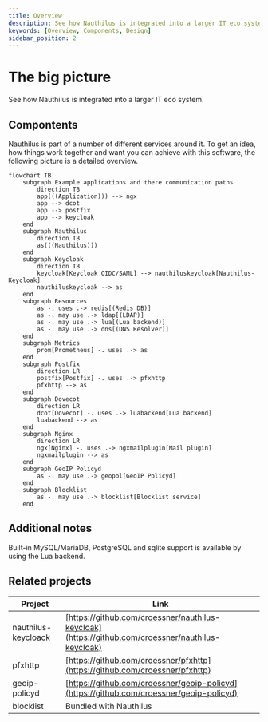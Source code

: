 ```yaml
---
title: Overview
description: See how Nauthilus is integrated into a larger IT eco system
keywords: [Overview, Components, Design]
sidebar_position: 2
---
```

# The big picture

See how Nauthilus is integrated into a larger IT eco system.

## Compontents

Nauthilus is part of a number of different services around it. To get an idea, how things work together and want you can
achieve with this software, the following picture is a detailed overview.

```mermaid
flowchart TB
    subgraph Example applications and there communication paths
        direction TB
        app(((Application))) --> ngx
        app --> dcot
        app --> postfix
        app --> keycloak
    end
    subgraph Nauthilus
        direction TB
        as(((Nauthilus)))
    end
    subgraph Keycloak
        direction TB
        keycloak[Keycloak OIDC/SAML] --> nauthiluskeycloak[Nauthilus-Keycloak] 
        nauthiluskeycloak --> as
    end
    subgraph Resources
        as -. uses .-> redis[(Redis DB)]
        as -. may use .-> ldap[(LDAP)]
        as -. may use .-> lua[(Lua backend)]
        as -. may use .-> dns[(DNS Resolver)]
    end
    subgraph Metrics
        prom[Prometheus] -. uses .-> as
    end
    subgraph Postfix
        direction LR
        postfix[Postfix] -. uses .-> pfxhttp
        pfxhttp --> as
    end
    subgraph Dovecot
        direction LR
        dcot[Dovecot] -. uses .-> luabackend[Lua backend]
        luabackend --> as
    end
    subgraph Nginx
        direction LR
        ngx[Nginx] -. uses .-> ngxmailplugin[Mail plugin]
        ngxmailplugin --> as
    end
    subgraph GeoIP Policyd
        as -. may use .-> geopol[GeoIP Policyd]
    end
    subgraph Blocklist
        as -. may use .-> blocklist[Blocklist service]
    end
```

## Additional notes

Built-in MySQL/MariaDB, PostgreSQL and sqlite support is available by using the Lua backend.

## Related projects

| Project             | Link                                                                                               |
|---------------------|----------------------------------------------------------------------------------------------------|
| nauthilus-keycloack | [https://github.com/croessner/nauthilus-keycloak](https://github.com/croessner/nauthilus-keycloak) |
| pfxhttp             | [https://github.com/croessner/pfxhttp](https://github.com/croessner/pfxhttp)                       |
| geoip-policyd       | [https://github.com/croessner/geoip-policyd](https://github.com/croessner/geoip-policyd)           |
| blocklist           | Bundled with Nauthilus                                                                             |